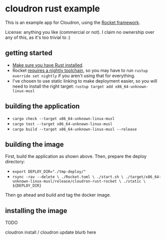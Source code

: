 # cloudron rust example

This is an example app for Cloudron, using the [Rocket framework](https://rocket.rs/).

License: anything you like (commercial or not).
I claim no ownership over any of this, as it's too trivial to :)

## getting started

* [Make sure you have Rust installed](https://rustup.rs).
* Rocket [requires a nightly toolchain](https://rocket.rs/v0.4/guide/getting-started/),
so you may have to run `rustup override set nightly` if you aren't using that for everything.
* I've chosen to use static linking to make deployment easier, so you will need to install the right target: `rustup target add x86_64-unknown-linux-musl`

## building the application

* `cargo check --target x86_64-unknown-linux-musl`
* `cargo test --target x86_64-unknown-linux-musl`
* `cargo build --target x86_64-unknown-linux-musl --release`

## building the image

First, build the application as shown above. Then, prepare the deploy directory:

* `export DEPLOY_DIR="./tmp-deploy/"`
* `rsync -rav --delete \
    ./Rocket.toml \
    ./start.sh \
    ./target/x86_64-unknown-linux-musl/release/cloudron-rust-rocket \
    ./static \
    ${DEPLOY_DIR}`
    
Then go ahead and build and tag the docker image.

## installing the image

TODO

cloudron install / cloudron update blurb here
